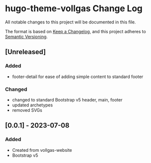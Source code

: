 # hugo-theme-vollgas Change Log

All notable changes to this project will be documented in this file.

The format is based on [Keep a Changelog](https://keepachangelog.com/en/1.1.0/),
and this project adheres to [Semantic Versioning](https://semver.org/spec/v2.0.0.html).

## [Unreleased]

### Added

- footer-detail for ease of adding simple content to standard footer

### Changed

- changed to standard Bootstrap v5 header, main, footer
- updated archetypes
- removed SVGs

## [0.0.1] - 2023-07-08

### Added

- Created from vollgas-website
- Bootstrap v5
